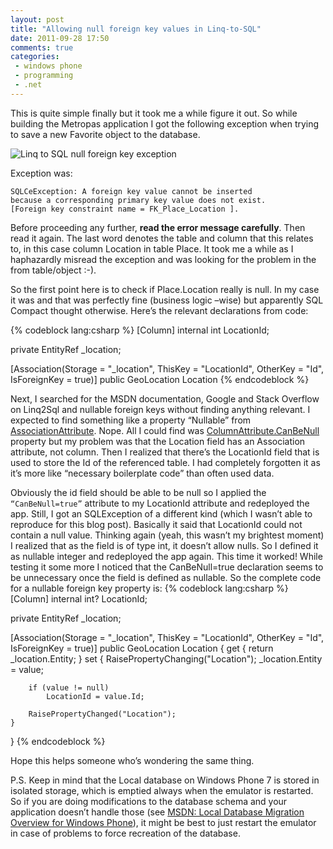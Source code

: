 ```yaml
---
layout: post
title: "Allowing null foreign key values in Linq-to-SQL"
date: 2011-09-28 17:50
comments: true
categories: 
 - windows phone
 - programming
 - .net
---
```


This is quite simple finally but it took me a while figure it out. So while building the Metropas application I got the following exception when trying to save a new Favorite object to the database.

![Linq to SQL null foreign key exception](/blog/images/allowing-null-foreign-key-values-in-linq-to-sql_1.png)

Exception was: 

    SQLCeException: A foreign key value cannot be inserted     
    because a corresponding primary key value does not exist. 
    [Foreign key constraint name = FK_Place_Location ].

Before proceeding any further, **read the error message carefully**. Then read it again. The last word denotes the table and column that this relates to, in this case column Location in table Place. It took me a while as I haphazardly misread the exception and was looking for the problem in the from table/object :-).

<!--more-->

So the first point here is to check if Place.Location really is null. In my case it was and that was perfectly fine (business logic –wise) but apparently SQL Compact thought otherwise. Here’s the relevant declarations from code:

{% codeblock lang:csharp %}
[Column]
internal int LocationId;

private EntityRef<GeoLocation> _location;
 
[Association(Storage = "_location", ThisKey = "LocationId", 
	OtherKey = "Id", IsForeignKey = true)]
public GeoLocation Location
{% endcodeblock %}
	
Next, I searched for the MSDN documentation, Google and Stack Overflow on Linq2Sql and nullable foreign keys without finding anything relevant. I expected to find something like a property “Nullable” from [AssociationAttribute][assocAttr]. Nope. All I could find was [ColumnAttribute.CanBeNull][colAttrCanBeNull] property but my problem was that the Location field has an Association attribute, not column. Then I realized that there’s the LocationId field that is used to store the Id of the referenced table. I had completely forgotten it as it’s more like “necessary boilerplate code” than often used data.

Obviously the id field should be able to be null so I applied the `“CanBeNull=true”` attribute to my LocationId attribute and redeployed the app. Still, I got an SQLException of a different kind (which I wasn’t able to reproduce for this blog post). Basically it said that LocationId could not contain a null value. Thinking again (yeah, this wasn’t my brightest moment) I realized that as the field is of type int, it doesn’t allow nulls. So I defined it as nullable integer and redeployed the app again. This time it worked! While testing it some more I noticed that the CanBeNull=true declaration seems to be unnecessary once the field is defined as nullable. So the complete code for a nullable foreign key property is:
{% codeblock lang:csharp %}
[Column]
internal int? LocationId;
 
private EntityRef<GeoLocation> _location;
 
[Association(Storage = "_location", ThisKey = "LocationId", 
	OtherKey = "Id", IsForeignKey = true)]
public GeoLocation Location
{
	get { return _location.Entity; }
	set
	{
		RaisePropertyChanging("Location");
		_location.Entity = value;
 
		if (value != null)
			LocationId = value.Id;
 
		RaisePropertyChanged("Location");
	}
}
{% endcodeblock %}

Hope this helps someone who’s wondering the same thing.

P.S. Keep in mind that the Local database on Windows Phone 7 is stored in isolated storage, which is emptied always when the emulator is restarted. So if you are doing modifications to the database schema and your application doesn’t handle those (see [MSDN: Local Database Migration Overview for Windows Phone][msdnLocalDbMigration]), it might be best to just restart the emulator in case of problems to force recreation of the database.

[msdnLocalDbMigration]: http://msdn.microsoft.com/en-us/library/hh394018(v=VS.92).aspx
[colAttrCanBeNull]: http://msdn.microsoft.com/en-us/library/system.data.linq.mapping.columnattribute.canbenull(v=VS.95).aspx
[assocAttr]: http://msdn.microsoft.com/en-us/library/system.data.linq.mapping.associationattribute(v=VS.95).aspx